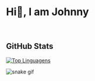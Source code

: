 <h1>Hi👋, I am Johnny</h1>
</br>
<h2>GitHub Stats</h2>

[![Top Linguagens](https://github-readme-stats.vercel.app/api/top-langs/?username=Johnny-DF26&layout=compact)](https://github.com/anuraghazra/github-readme-stats)

![snake gif](https://github.com/SEU_USUARIO/SEU_REPOSITORIO/blob/output/github-contribution-grid-snake.svg)
